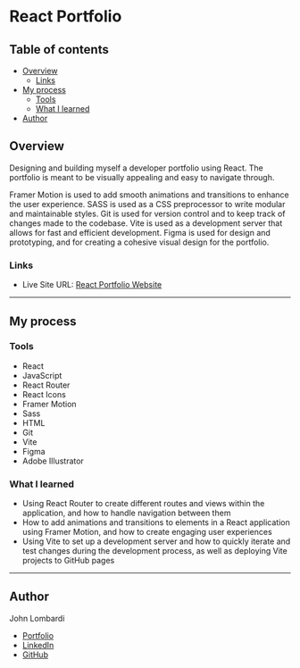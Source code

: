 # React Portfolio

<!-- ![Screenshot](/src/assets/portfolioImg.png) -->

## Table of contents

- [Overview](#overview)
  - [Links](#links)
- [My process](#my-process)
  - [Tools](#tools)
  - [What I learned](#what-i-learned)
- [Author](#author)

## Overview

Designing and building myself a developer portfolio using React. The portfolio is meant to be visually appealing and easy to navigate through.

Framer Motion is used to add smooth animations and transitions to enhance the user experience. SASS is used as a CSS preprocessor to write modular and maintainable styles. Git is used for version control and to keep track of changes made to the codebase. Vite is used as a development server that allows for fast and efficient development. Figma is used for design and prototyping, and for creating a cohesive visual design for the portfolio.

### Links

- Live Site URL: [React Portfolio Website](https://johnlombardi389.github.io/portfolio/)

---

## My process

### Tools

- React
- JavaScript
- React Router
- React Icons
- Framer Motion
- Sass
- HTML
- Git
- Vite
- Figma
- Adobe Illustrator

### What I learned

- Using React Router to create different routes and views within the application, and how to handle navigation between them
- How to add animations and transitions to elements in a React application using Framer Motion, and how to create engaging user experiences
- Using Vite to set up a development server and how to quickly iterate and test changes during the development process, as well as deploying Vite projects to GitHub pages

---

## Author

John Lombardi

- [Portfolio](https://johnlombardi389.github.io/portfolio/)
- [LinkedIn](https://www.linkedin.com/in/johnlombardi389/)
- [GitHub](https://github.com/johnlombardi389)
